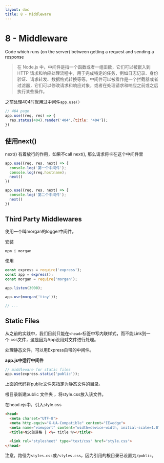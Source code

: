 ```yaml
---
layout: doc
title: 8 - Middleware
---
```


# 8 - Middleware

Code which runs (on the server) between getting a request and sending a response

>在 Node.js 中，中间件是指一个函数或者一组函数，它们可以被嵌入到 HTTP 请求和响应处理流程中，用于完成特定的任务，例如日志记录、身份验证、请求转发、数据格式转换等等。中间件可以被看作是一个拦截器或者过滤器，它们可以修改请求和响应对象，或者在处理请求和响应之前或之后执行某些操作。

之前处理404时就用过中间件`app.use()`
```js
// 404 page
app.use((req, res) => {
  res.status(404).render('404',{title: '404'});
})
```

## 使用next()
next() 有着放行的作用，如果不call next(), 那么请求将卡在这个中间件里
```js
app.use((req, res, next) => {
  console.log('第一个中间件');
  console.log(req.hostname);
  next()
})

app.use((req, res, next) => {
  console.log('第二个中间件');
  next()
})
```

## Third Party Middlewares
使用一个叫morgan的logger中间件。

安装
```
npm i morgan
```

使用
```js
const express = require('express');
const app = express();
const morgan = require('morgan');

app.listen(3000);

app.use(morgan('tiny'));

// ...

```

## Static Files
从之前的实践中，我们目前只能在`<head>`标签中写内联样式，而不能Link到一个.css文件，这是因为App没用对文件进行处理。

处理静态文件，可以用Express自带的中间件。

**app.js中运行中间件**

```js
// middleware for static files
app.use(express.static('public'));
```
上面的代码将public文件夹指定为静态文件的目录。

根目录新建public 文件夹 ，将style.css放入该文件。

在head.ejs中，引入style.css
```html
<head>
  <meta charset="UTF-8">
  <meta http-equiv="X-UA-Compatible" content="IE=edge">
  <meta name="viewport" content="width=device-width, initial-scale=1.0">
  <title>Nic部落格 | <%= title %></title>

  <link rel="stylesheet" type="text/css" href="style.css">
</head>
```
注意，路径为`styles.css`或`/styles.css`，因为引用的根目录已设置为`/public`。
